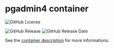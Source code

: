 # pgadmin4 container

![GitHub License](https://img.shields.io/github/license/anthochamp/container-pgadmin4?style=for-the-badge)

![GitHub Release](https://img.shields.io/github/v/release/anthochamp/container-pgadmin4?style=for-the-badge&color=457EC4)
![GitHub Release Date](https://img.shields.io/github/release-date/anthochamp/container-pgadmin4?style=for-the-badge&display_date=published_at&color=457EC4)

See the [container description](CONTAINER.md) for more informations.
